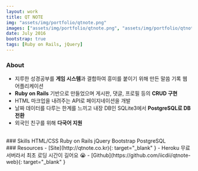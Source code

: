 ```yaml
---
layout: work
title: QT NOTE
img: "assets/img/portfolio/qtnote.png"
images: ["assets/img/portfolio/qtnote.png", "assets/img/portfolio/qtnote2.png", "assets/img/portfolio/qtnote3.png", "assets/img/portfolio/qtnote4.png"]
date: July 2016
bootstrap: true
tags: [Ruby on Rails, jQuery]
---
```


### About
* 지루한 성경공부를 **게임 시스템**과 결합하여 흥미를 붙이기 위해 만든 말씀 기록 웹 어플리케이션
* **Ruby on Rails** 기반으로 만들었으며 게시판, 댓글, 프로필 등의 **CRUD 구현**
* HTML 마크업을 내려주는 API로 페이지네이션을 개발
* 날짜 데이터를 다루는 한계를 느끼고 내장 DB인 SQLite3에서 **PostgreSQL로 DB 전환**
* 외국인 친구를 위해 **다국어 지원** 

<br>
### Skills
<span class="badge badge-dark">HTML/CSS</span>
<span class="badge badge-dark">Ruby on Rails</span>
<span class="badge badge-dark">jQuery</span>
<span class="badge badge-dark">Bootstrap</span>
<span class="badge badge-dark">PostgreSQL</span>

<br>
### Resources
- [Site](http://qtnote.co.kr){: target="_blank" } - Heroku 무료 서버라서 최초 로딩 시간이 길어요 😭
- [Github](https://github.com/iicdii/qtnote-web){: target="_blank" }
